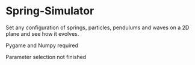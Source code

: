 # Spring-Simulator
Set any configuration of springs, particles, pendulums and waves on a 2D plane and see how it evolves.

Pygame and Numpy required

Parameter selection not finished
